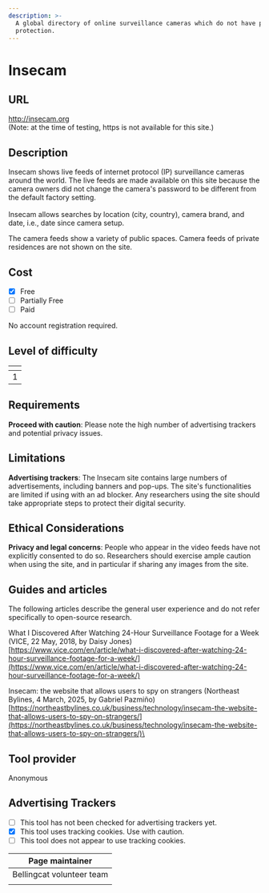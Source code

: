 ```yaml
---
description: >-
  A global directory of online surveillance cameras which do not have password
  protection.
---
```


# Insecam

## URL

http://insecam.org \
(Note: at the time of testing, https is not available for this site.)

## Description

Insecam shows live feeds of internet protocol (IP) surveillance cameras around the world. The live feeds are made available on this site because the camera owners did not change the camera's password to be different from the default factory setting. \
\
Insecam allows searches by location (city, country), camera brand, and date, i.e., date since camera setup.&#x20;

The camera feeds show a variety of public spaces. Camera feeds of private residences are not shown on the site.&#x20;

## Cost

* [x] Free
* [ ] Partially Free
* [ ] Paid

No account registration required.&#x20;

## Level of difficulty

<table><thead><tr><th data-type="rating" data-max="5"></th></tr></thead><tbody><tr><td>1</td></tr></tbody></table>

## Requirements

**Proceed with caution**: Please note the high number of advertising trackers and potential privacy issues.&#x20;

## Limitations

**Advertising trackers**: The Insecam site contains large numbers of advertisements, including banners and pop-ups. The site's functionalities are limited if using with an ad blocker. Any researchers using the site should take appropriate steps to protect their digital security.&#x20;

## Ethical Considerations

**Privacy and legal concerns**: People who appear in the video feeds have not explicitly consented to do so. Researchers should exercise ample caution when using the site, and in particular if sharing any images from the site. &#x20;

## Guides and articles

The following articles describe the general user experience and do not refer specifically to open-source research.&#x20;

What I Discovered After Watching 24-Hour Surveillance Footage for a Week (VICE, 22 May, 2018, by Daisy Jones) [https://www.vice.com/en/article/what-i-discovered-after-watching-24-hour-surveillance-footage-for-a-week/](https://www.vice.com/en/article/what-i-discovered-after-watching-24-hour-surveillance-footage-for-a-week/)

Insecam: the website that allows users to spy on strangers (Northeast Bylines, 4 March, 2025, by Gabriel Pazmiño) [https://northeastbylines.co.uk/business/technology/insecam-the-website-that-allows-users-to-spy-on-strangers/](https://northeastbylines.co.uk/business/technology/insecam-the-website-that-allows-users-to-spy-on-strangers/)\


## Tool provider

Anonymous

## Advertising Trackers

* [ ] This tool has not been checked for advertising trackers yet.
* [x] This tool uses tracking cookies. Use with caution.
* [ ] This tool does not appear to use tracking cookies.

| Page maintainer           |
| ------------------------- |
| Bellingcat volunteer team |
|                           |

